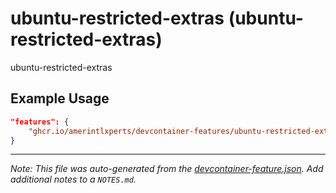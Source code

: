
# ubuntu-restricted-extras (ubuntu-restricted-extras)

ubuntu-restricted-extras

## Example Usage

```json
"features": {
    "ghcr.io/amerintlxperts/devcontainer-features/ubuntu-restricted-extras:0": {}
}
```





---

_Note: This file was auto-generated from the [devcontainer-feature.json](https://github.com/amerintlxperts/devcontainer-features/blob/main/src/ubuntu-restricted-extras/devcontainer-feature.json).  Add additional notes to a `NOTES.md`._
